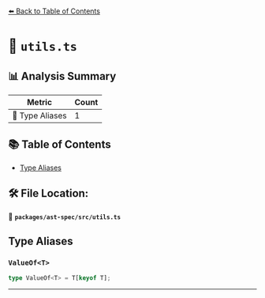 [⬅️ Back to Table of Contents](../../../index.md)

# 📄 `utils.ts`

## 📊 Analysis Summary

| Metric | Count |
|--------|-------|
| 📑 Type Aliases | 1 |

## 📚 Table of Contents

- [Type Aliases](#type-aliases)

## 🛠️ File Location:
📂 **`packages/ast-spec/src/utils.ts`**

## Type Aliases

### `ValueOf<T>`

```ts
type ValueOf<T> = T[keyof T];
```


---